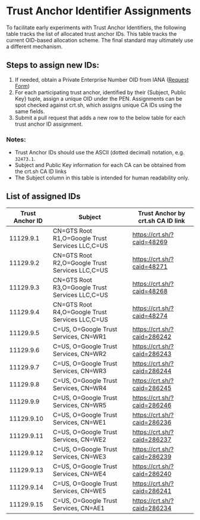 # Trust Anchor Identifier Assignments

To facilitate early experiments with Trust Anchor Identifiers, the following table tracks the list of allocated trust anchor IDs. This table tracks the current OID-based allocation scheme. The final standard may ultimately use a different mechanism.

## Steps to assign new IDs:
1. If needed, obtain a Private Enterprise Number OID from IANA ([Request Form](https://www.iana.org/assignments/enterprise-numbers/assignment/apply/))
2. For each participating trust anchor, identified by their {Subject, Public Key} tuple, assign a unique OID under the PEN. Assignments can be spot checked against crt.sh, which assigns unique CA IDs using the same fields.
3. Submit a pull request that adds a new row to the below table for each trust anchor ID assignment.

### Notes:
* Trust Anchor IDs should use the ASCII (dotted decimal) notation, e.g. `32473.1`.
* Subject and Public Key information for each CA can be obtained from the crt.sh CA ID links
* The Subject column in this table is intended for human readability only.


## List of assigned IDs
| Trust Anchor ID | Subject                                         | Trust Anchor by crt.sh CA ID link |
|-----------------|-------------------------------------------------|------------------------------|
| 11129.9.1       | CN=GTS Root R1,O=Google Trust Services LLC,C=US | https://crt.sh/?caid=48269   |
| 11129.9.2       | CN=GTS Root R2,O=Google Trust Services LLC,C=US | https://crt.sh/?caid=48271   |
| 11129.9.3       | CN=GTS Root R3,O=Google Trust Services LLC,C=US | https://crt.sh/?caid=48268   |
| 11129.9.4       | CN=GTS Root R4,O=Google Trust Services LLC,C=US | https://crt.sh/?caid=48274   |
| 11129.9.5       | C=US, O=Google Trust Services, CN=WR1           | https://crt.sh/?caid=286242  |
| 11129.9.6       | C=US, O=Google Trust Services, CN=WR2           | https://crt.sh/?caid=286243  |
| 11129.9.7       | C=US, O=Google Trust Services, CN=WR3           | https://crt.sh/?caid=286244  |
| 11129.9.8       | C=US, O=Google Trust Services, CN=WR4           | https://crt.sh/?caid=286245  |
| 11129.9.9       | C=US, O=Google Trust Services, CN=WR5           | https://crt.sh/?caid=286246  |
| 11129.9.10      | C=US, O=Google Trust Services, CN=WE1           | https://crt.sh/?caid=286236  |
| 11129.9.11      | C=US, O=Google Trust Services, CN=WE2           | https://crt.sh/?caid=286237  |
| 11129.9.12      | C=US, O=Google Trust Services, CN=WE3           | https://crt.sh/?caid=286239  |
| 11129.9.13      | C=US, O=Google Trust Services, CN=WE4           | https://crt.sh/?caid=286240  |
| 11129.9.14      | C=US, O=Google Trust Services, CN=WE5           | https://crt.sh/?caid=286241  |
| 11129.9.15      | C=US, O=Google Trust Services, CN=AE1           | https://crt.sh/?caid=286234  |
